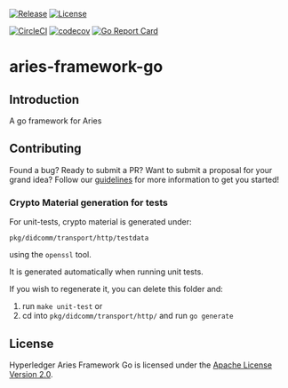 [![Release](https://img.shields.io/github/release/hyperledger/aries-framework-go.svg?style=flat-square)](https://github.com/hyperledger/aries-framework-go/releases/latest)
[![License](https://img.shields.io/badge/License-Apache%202.0-blue.svg)](https://raw.githubusercontent.com/trustbloc/aries-framework-go/master/LICENSE)

[![CircleCI](https://circleci.com/gh/hyperledger/aries-framework-go.svg?style=svg)](https://circleci.com/gh/hyperledger/aries-framework-go)
[![codecov](https://codecov.io/gh/hyperledger/aries-framework-go/branch/master/graph/badge.svg)](https://codecov.io/gh/hyperledger/aries-framework-go)
[![Go Report Card](https://goreportcard.com/badge/github.com/hyperledger/aries-framework-go?style=flat-square)](https://goreportcard.com/report/github.com/hyperledger/aries-framework-go)

# aries-framework-go

## Introduction
A go framework for Aries

## Contributing

Found a bug? Ready to submit a PR? Want to submit a proposal for your grand
idea? Follow our [guidelines](.github/CONTRIBUTING.md) for more information
to get you started!

### Crypto Material generation for tests
For unit-tests, crypto material is generated under:

`pkg/didcomm/transport/http/testdata`

using the `openssl` tool. 

It is generated automatically when running unit tests. 

If you wish to regenerate it, you can delete this folder and:
1. run `make unit-test`
 or
2. cd into `pkg/didcomm/transport/http/` and run `go generate`

## License

Hyperledger Aries Framework Go is licensed under the [Apache License Version 2.0](LICENSE).
